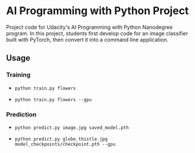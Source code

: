 # AI Programming with Python Project

Project code for Udacity's AI Programming with Python Nanodegree program. In this project, students first develop code for an image classifier built with PyTorch, then convert it into a command line application.

## Usage

### Training 

- `python train.py flowers`

- `python train.py flowers --gpu`

### Prediction

- `python predict.py image.jpg saved_model.pth`

- `python predict.py globe_thistle.jpg model_checkpoints/checkpoint.pth --gpu`
